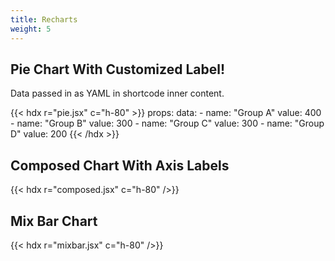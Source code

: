 ```yaml
---
title: Recharts
weight: 5
---
```


## Pie Chart With Customized Label!

Data passed in as YAML in shortcode inner content.

{{< hdx r="pie.jsx" c="h-80" >}}
props:
  data:
    - name: "Group A"
      value: 400
    - name: "Group B"
      value: 300
    - name: "Group C"
      value: 300
    - name: "Group D"
      value: 200
{{< /hdx >}}

## Composed Chart With Axis Labels

{{< hdx r="composed.jsx" c="h-80" />}}

## Mix Bar Chart

{{< hdx r="mixbar.jsx" c="h-80" />}}


